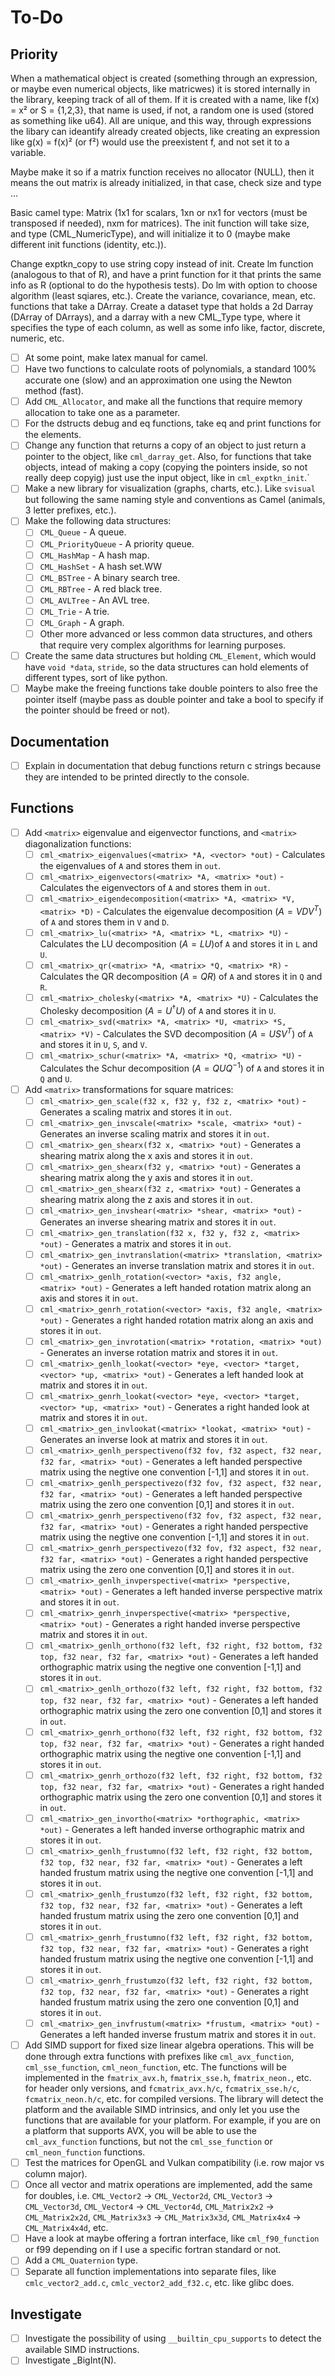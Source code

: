 # To-Do

## Priority

When a mathematical object is created (something through an expression, or maybe even numerical objects, like matricwes) it is stored internally in the library, keeping track of all of them. If it is created with a name, like f(x) = x² or S = {1,2,3}, that name is used, if not, a random one is used (stored as something like u64). All are unique, and this way, through expressions the libary can ideantify already created objects, like creating an expression like g(x) = f(x)² (or f²) would use the preexistent f, and not set it to a variable.

Maybe make it so if a matrix function receives no allocator (NULL), then it means the out matrix is already initialized, in that case, check size and type ...

Basic camel type: Matrix (1x1 for scalars, 1xn or nx1 for vectors (must be transposed if needed), nxm for matrices). The init function will take size, and type (CML_NumericType), and will initialize it to 0 (maybe make different init functions (identity, etc.)). 

Change exptkn_copy to use string copy instead of init.
Create lm function (analogous to that of R), and have a print function for it that prints the same info as R (optional to do the hypothesis tests). Do lm with option to choose algorithm (least sqiares, etc.).
Create the variance, covariance, mean, etc. functions that take a DArray.
Create a dataset type that holds a 2d Darray (DArray of DArrays), and a darray with a new CML_Type type, where it specifies the type of each column, as well as some info like, factor, discrete, numeric, etc.

- [ ] At some point, make latex manual for camel.
- [ ] Have two functions to calculate roots of polynomials, a standard 100% accurate one (slow) and an approximation one using the Newton method (fast).
- [ ] Add `CML_Allocator`, and make all the functions that require memory allocation to take one as a parameter.
- [ ] For the dstructs debug and eq functions, take eq and print functions for the elements.
- [ ] Change any function that returns a copy of an object to just return a pointer to the object, like `cml_darray_get`. Also, for functions that take objects, intead of making a copy (copying the pointers inside, so not really deep copyig) just use the input object, like in `cml_exptkn_init`.`
- [ ] Make a new library for visualization (graphs, charts, etc.). Like `svisual` but following the same naming style and conventions as Camel (animals, 3 letter prefixes, etc.).
- [ ] Make the following data structures:
  - [ ] ```CML_Queue``` - A queue.
  - [ ] ```CML_PriorityQueue``` - A priority queue.
  - [ ] ```CML_HashMap``` - A hash map.
  - [ ] ```CML_HashSet``` - A hash set.WW
  - [ ] ```CML_BSTree``` - A binary search tree.
  - [ ] ```CML_RBTree``` - A red black tree.
  - [ ] ```CML_AVLTree``` - An AVL tree.
  - [ ] ```CML_Trie``` - A trie.
  - [ ] ```CML_Graph``` - A graph.
  - [ ] Other more advanced or less common data structures, and others that require very complex algorithms for learning purposes.
- [ ] Create the same data structures but holding `CML_Element`, which would have `void *data`, `stride`, so the data structures can hold elements of different types, sort of like python.
- [ ] Maybe make the freeing functions take double pointers to also free the pointer itself (maybe pass as double pointer and take a bool to specify if the pointer should be freed or not).

## Documentation

- [ ] Explain in documentation that debug functions return c strings because they are intended to be printed directly to the console.

## Functions

- [ ] Add ```<matrix>``` eigenvalue and eigenvector functions, and ```<matrix>``` diagonalization functions:
  - [ ] ```cml_<matrix>_eigenvalues(<matrix> *A, <vector> *out)``` - Calculates the eigenvalues of ```A``` and stores them in ```out```.
  - [ ] ```cml_<matrix>_eigenvectors(<matrix> *A, <matrix> *out)``` - Calculates the eigenvectors of ```A``` and stores them in ```out```.
  - [ ] ```cml_<matrix>_eigendecomposition(<matrix> *A, <matrix> *V, <matrix> *D)``` - Calculates the eigenvalue decomposition ($A = VDV^T$) of ```A``` and stores them in ```V``` and ```D```.
  - [ ] ```cml_<matrix>_lu(<matrix> *A, <matrix> *L, <matrix> *U)``` - Calculates the LU decomposition ($A = LU$)of ```A``` and stores it in ```L``` and ```U```.
  - [ ] ```cml_<matrix>_qr(<matrix> *A, <matrix> *Q, <matrix> *R)``` - Calculates the QR decomposition ($A = QR$) of ```A``` and stores it in ```Q``` and ```R```.
  - [ ] ```cml_<matrix>_cholesky(<matrix> *A, <matrix> *U)``` - Calculates the Cholesky decomposition ($A = U^\dag U$) of ```A``` and stores it in ```U```.
  - [ ] ```cml_<matrix>_svd(<matrix> *A, <matrix> *U, <matrix> *S, <matrix> *V)``` - Calculates the SVD decomposition ($A = USV^T$) of ```A``` and stores it in ```U```, ```S```, and ```V```.
  - [ ] ```cml_<matrix>_schur(<matrix> *A, <matrix> *Q, <matrix> *U)``` - Calculates the Schur decomposition ($A = QUQ^{-1}$) of ```A``` and stores it in ```Q``` and ```U```.
- [ ] Add ```<matrix>``` transformations for square matrices:
  - [ ] ```cml_<matrix>_gen_scale(f32 x, f32 y, f32 z, <matrix> *out)``` - Generates a scaling matrix and stores it in ```out```.
  - [ ] ```cml_<matrix>_gen_invscale(<matrix> *scale, <matrix> *out)``` - Generates an inverse scaling matrix and stores it in ```out```.
  - [ ] ```cml_<matrix>_gen_shearx(f32 x, <matrix> *out)``` - Generates a shearing matrix along the x axis and stores it in ```out```.
  - [ ] ```cml_<matrix>_gen_shearx(f32 y, <matrix> *out)``` - Generates a shearing matrix along the y axis and stores it in ```out```.
  - [ ] ```cml_<matrix>_gen_shearx(f32 z, <matrix> *out)``` - Generates a shearing matrix along the z axis and stores it in ```out```.
  - [ ] ```cml_<matrix>_gen_invshear(<matrix> *shear, <matrix> *out)``` - Generates an inverse shearing matrix and stores it in ```out```.
  - [ ] ```cml_<matrix>_gen_translation(f32 x, f32 y, f32 z, <matrix> *out)``` - Generates a matrix and stores it in ```out```.
  - [ ] ```cml_<matrix>_gen_invtranslation(<matrix> *translation, <matrix> *out)``` - Generates an inverse translation matrix and stores it in ```out```.
  - [ ] ```cml_<matrix>_genlh_rotation(<vector> *axis, f32 angle,  <matrix> *out)``` - Generates a left handed rotation matrix along an axis and stores it in ```out```.
  - [ ] ```cml_<matrix>_genrh_rotation(<vector> *axis, f32 angle, <matrix> *out)``` - Generates a right handed rotation matrix along an axis and stores it in ```out```.
  - [ ] ```cml_<matrix>_gen_invrotation(<matrix> *rotation, <matrix> *out)``` - Generates an inverse rotation matrix and stores it in ```out```.
  - [ ] ```cml_<matrix>_genlh_lookat(<vector> *eye, <vector> *target, <vector> *up, <matrix> *out)``` - Generates a left handed look at matrix and stores it in ```out```.
  - [ ] ```cml_<matrix>_genrh_lookat(<vector> *eye, <vector> *target, <vector> *up, <matrix> *out)``` - Generates a right handed look at matrix and stores it in ```out```.
  - [ ] ```cml_<matrix>_gen_invlookat(<matrix> *lookat, <matrix> *out)``` - Generates an inverse look at matrix and stores it in ```out```.
  - [ ] ```cml_<matrix>_genlh_perspectiveno(f32 fov, f32 aspect, f32 near, f32 far, <matrix> *out)``` - Generates a left handed perspective matrix using the negtive one convention [-1,1] and stores it in ```out```.
  - [ ] ```cml_<matrix>_genlh_perspectivezo(f32 fov, f32 aspect, f32 near, f32 far, <matrix> *out)``` - Generates a left handed perspective matrix using the zero one convention [0,1] and stores it in ```out```.
  - [ ] ```cml_<matrix>_genrh_perspectiveno(f32 fov, f32 aspect, f32 near, f32 far, <matrix> *out)``` - Generates a right handed perspective matrix using the negtive one convention [-1,1] and stores it in ```out```.
  - [ ] ```cml_<matrix>_genrh_perspectivezo(f32 fov, f32 aspect, f32 near, f32 far, <matrix> *out)``` - Generates a right handed perspective matrix using the zero one convention [0,1] and stores it in ```out```.
  - [ ] ```cml_<matrix>_genlh_invperspective(<matrix> *perspective, <matrix> *out)``` - Generates a left handed inverse perspective matrix and stores it in ```out```.
  - [ ] ```cml_<matrix>_genrh_invperspective(<matrix> *perspective, <matrix> *out)``` - Generates a right handed inverse perspective matrix and stores it in ```out```.
  - [ ] ```cml_<matrix>_genlh_orthono(f32 left, f32 right, f32 bottom, f32 top, f32 near, f32 far, <matrix> *out)``` - Generates a left handed orthographic matrix using the negtive one convention [-1,1] and stores it in ```out```.
  - [ ] ```cml_<matrix>_genlh_orthozo(f32 left, f32 right, f32 bottom, f32 top, f32 near, f32 far, <matrix> *out)``` - Generates a left handed orthographic matrix using the zero one convention [0,1] and stores it in ```out```.
  - [ ] ```cml_<matrix>_genrh_orthono(f32 left, f32 right, f32 bottom, f32 top, f32 near, f32 far, <matrix> *out)``` - Generates a right handed orthographic matrix using the negtive one convention [-1,1] and stores it in ```out```.
  - [ ] ```cml_<matrix>_genrh_orthozo(f32 left, f32 right, f32 bottom, f32 top, f32 near, f32 far, <matrix> *out)``` - Generates a right handed orthographic matrix using the zero one convention [0,1] and stores it in ```out```.
  - [ ] ```cml_<matrix>_gen_invortho(<matrix> *orthographic, <matrix> *out)``` - Generates a left handed inverse orthographic matrix and stores it in ```out```.
  - [ ] ```cml_<matrix>_genlh_frustumno(f32 left, f32 right, f32 bottom, f32 top, f32 near, f32 far, <matrix> *out)``` - Generates a left handed frustum matrix using the negtive one convention [-1,1] and stores it in ```out```.
  - [ ] ```cml_<matrix>_genlh_frustumzo(f32 left, f32 right, f32 bottom, f32 top, f32 near, f32 far, <matrix> *out)``` - Generates a left handed frustum matrix using the zero one convention [0,1] and stores it in ```out```.
  - [ ] ```cml_<matrix>_genrh_frustumno(f32 left, f32 right, f32 bottom, f32 top, f32 near, f32 far, <matrix> *out)``` - Generates a right handed frustum matrix using the negtive one convention [-1,1] and stores it in ```out```.
  - [ ] ```cml_<matrix>_genrh_frustumzo(f32 left, f32 right, f32 bottom, f32 top, f32 near, f32 far, <matrix> *out)``` - Generates a right handed frustum matrix using the zero one convention [0,1] and stores it in ```out```.
  - [ ] ```cml_<matrix>_gen_invfrustum(<matrix> *frustum, <matrix> *out)``` - Generates a left handed inverse frustum matrix and stores it in ```out```.
- [ ] Add SIMD support for fixed size linear algebra operations. This will be done through extra functions with prefixes like ```cml_avx_function```, ```cml_sse_function```, ```cml_neon_function```, etc. The functions will be implemented in the ```fmatrix_avx.h```, ```fmatrix_sse.h```, ```fmatrix_neon.```, etc. for header only versions, and ```fcmatrix_avx.h/c```, ```fcmatrix_sse.h/c```, ```fcmatrix_neon.h/c```, etc. for compiled versions. The library will detect the platform and the available SIMD intrinsics, and only let you use the functions that are available for your platform. For example, if you are on a platform that supports AVX, you will be able to use the ```cml_avx_function``` functions, but not the ```cml_sse_function``` or ```cml_neon_function``` functions.
- [ ] Test the matrices for OpenGL and Vulkan compatibility (i.e. row major vs column major).
- [ ] Once all vector and matrix operations are implemented, add the same for doubles, i.e. ```CML_Vector2``` -> ```CML_Vector2d```, ```CML_Vector3``` -> ```CML_Vector3d```, ```CML_Vector4``` -> ```CML_Vector4d```, ```CML_Matrix2x2``` -> ```CML_Matrix2x2d```, ```CML_Matrix3x3``` -> ```CML_Matrix3x3d```, ```CML_Matrix4x4``` -> ```CML_Matrix4x4d```, etc.
- [ ] Have a look at maybe offering a fortran interface, like ```cml_f90_function``` or f99 depending on if I use a specific fortran standard or not.
- [ ] Add a ```CML_Quaternion``` type.
- [ ] Separate all function implementations into separate files, like ```cmlc_vector2_add.c```, ```cmlc_vector2_add_f32.c```, etc. like glibc does.

## Investigate

- [ ] Investigate the possibility of using ```__builtin_cpu_supports``` to detect the available SIMD instructions.
- [ ] Investigate _BigInt(N).
